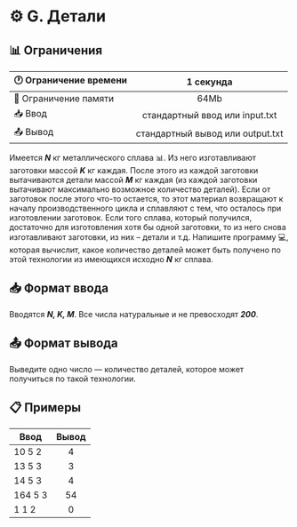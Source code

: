 # ⚙️ G. Детали

## 📊 Ограничения

| 🕐 Ограничение времени  |            1 секунда             |
|-------------------------|:--------------------------------:|
| 💾 Ограничение памяти   |               64Mb               |
| 📥 Ввод                 |  стандартный ввод или input.txt  |
| 📤 Вывод                | стандартный вывод или output.txt |

Имеется **_N_** кг металлического сплава 📊. Из него изготавливают заготовки массой **_K_** кг каждая. 
После этого из каждой заготовки вытачиваются детали массой **_M_** кг каждая (из каждой заготовки 
вытачивают максимально возможное количество деталей). Если от заготовок после этого что-то остается, 
то этот материал возвращают к началу производственного цикла и сплавляют с тем, что осталось при изготовлении заготовок. 
Если того сплава, который получился, достаточно для изготовления хотя бы одной заготовки, то из него снова изготавливают заготовки, из них – детали и т.д. 
Напишите программу 💻, которая вычислит, какое количество деталей может быть получено по этой технологии из имеющихся исходно **_N_** кг сплава.

## 📥 Формат ввода

Вводятся **_N, K, M_**. Все числа натуральные и не превосходят **_200_**.

## 📤 Формат вывода

Выведите одно число — количество деталей, которое может получиться по такой технологии.

## 📋 Примеры

| Ввод    | Вывод |
|---------|:-----:|
| 10 5 2  |   4   |
| 13 5 3  |   3   |
| 14 5 3  |   4   |
| 164 5 3 |  54   |
| 1 1 2   |   0   |

